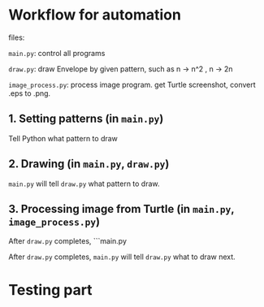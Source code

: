 # Workflow for automation

files: 

```main.py```:            control all programs

```draw.py```:            draw Envelope by given pattern, such as n -> n^2 , n -> 2n

```image_process.py```:   process image program. get Turtle screenshot, convert .eps to .png.

## 1. Setting patterns (in ```main.py```)
Tell Python what pattern to draw

## 2. Drawing (in ```main.py```, ```draw.py```)
```main.py``` will tell ```draw.py``` what pattern to draw.

## 3. Processing image from Turtle (in ```main.py```, ```image_process.py```)
After ```draw.py``` completes, ```main.py

After ```draw.py``` completes, ```main.py``` will tell ```draw.py``` what to draw next.


# Testing part

